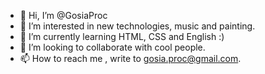 - 👋 Hi, I’m @GosiaProc
- 👀 I’m interested in new technologies, music and painting.
- 🌱 I’m currently learning HTML, CSS and English :) 
- 💞️ I’m looking to collaborate with cool people.
- 📫 How to reach me , write to gosia.proc@gmail.com.

<!---
GosiaProc/GosiaProc is a ✨ special ✨ repository because its `README.md` (this file) appears on your GitHub profile.
You can click the Preview link to take a look at your changes.
--->
